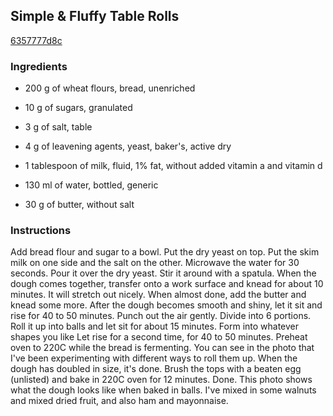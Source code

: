 ## Simple & Fluffy Table Rolls

[6357777d8c](https://cookpad.com/us/recipes/148496-simple-fluffy-table-rolls)

### Ingredients

 - 200 g of wheat flours, bread, unenriched

 - 10 g of sugars, granulated

 - 3 g of salt, table

 - 4 g of leavening agents, yeast, baker's, active dry

 - 1 tablespoon of milk, fluid, 1% fat, without added vitamin a and vitamin d

 - 130 ml of water, bottled, generic

 - 30 g of butter, without salt

### Instructions

Add bread flour and sugar to a bowl. Put the dry yeast on top. Put the skim milk on one side and the salt on the other. Microwave the water for 30 seconds. Pour it over the dry yeast. Stir it around with a spatula. When the dough comes together, transfer onto a work surface and knead for about 10 minutes. It will stretch out nicely. When almost done, add the butter and knead some more. After the dough becomes smooth and shiny, let it sit and rise for 40 to 50 minutes. Punch out the air gently. Divide into 6 portions. Roll it up into balls and let sit for about 15 minutes. Form into whatever shapes you like Let rise for a second time, for 40 to 50 minutes. Preheat oven to 220C while the bread is fermenting. You can see in the photo that I've been experimenting with different ways to roll them up. When the dough has doubled in size, it's done. Brush the tops with a beaten egg (unlisted) and bake in 220C oven for 12 minutes. Done. This photo shows what the dough looks like when baked in balls. I've mixed in some walnuts and mixed dried fruit, and also ham and mayonnaise.